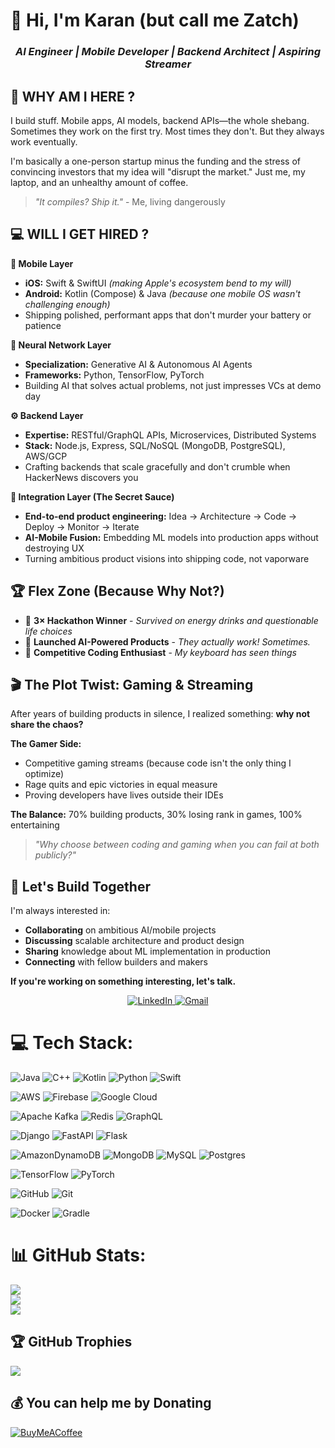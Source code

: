 # 👋 Hi, I'm Karan (but call me Zatch)

<div align="center">
  
### *AI Engineer | Mobile Developer | Backend Architect | Aspiring Streamer*
</div>


## 🎯 WHY AM I HERE ? 

I build stuff. Mobile apps, AI models, backend APIs—the whole shebang. Sometimes they work on the first try. Most times they don't. But they always work eventually.

I'm basically a one-person startup minus the funding and the stress of convincing investors that my idea will "disrupt the market." Just me, my laptop, and an unhealthy amount of coffee.

> *"It compiles? Ship it."* - Me, living dangerously


## 💻 WILL I GET HIRED ? 

**📱 Mobile Layer**
- **iOS:** Swift & SwiftUI *(making Apple's ecosystem bend to my will)*
- **Android:** Kotlin (Compose) & Java *(because one mobile OS wasn't challenging enough)*
- Shipping polished, performant apps that don't murder your battery or patience

**🤖 Neural Network Layer**
- **Specialization:** Generative AI & Autonomous AI Agents
- **Frameworks:** Python, TensorFlow, PyTorch 
- Building AI that solves actual problems, not just impresses VCs at demo day

**⚙️ Backend Layer**
- **Expertise:** RESTful/GraphQL APIs, Microservices, Distributed Systems
- **Stack:** Node.js, Express, SQL/NoSQL (MongoDB, PostgreSQL), AWS/GCP
- Crafting backends that scale gracefully and don't crumble when HackerNews discovers you

**🎯 Integration Layer (The Secret Sauce)**
- **End-to-end product engineering:** Idea → Architecture → Code → Deploy → Monitor → Iterate
- **AI-Mobile Fusion:** Embedding ML models into production apps without destroying UX
- Turning ambitious product visions into shipping code, not vaporware


## 🏆 Flex Zone (Because Why Not?)

- 🥇 **3× Hackathon Winner** - *Survived on energy drinks and questionable life choices*
- 🚀 **Launched AI-Powered Products** - *They actually work! Sometimes.*
- 💪 **Competitive Coding Enthusiast** - *My keyboard has seen things*


## 🎬 The Plot Twist: Gaming & Streaming

After years of building products in silence, I realized something: **why not share the chaos?**

**The Gamer Side:**
- Competitive gaming streams (because code isn't the only thing I optimize)
- Rage quits and epic victories in equal measure
- Proving developers have lives outside their IDEs

**The Balance:** 70% building products, 30% losing rank in games, 100% entertaining

> *"Why choose between coding and gaming when you can fail at both publicly?"*


## 🤝 Let's Build Together

I'm always interested in:
- **Collaborating** on ambitious AI/mobile projects
- **Discussing** scalable architecture and product design
- **Sharing** knowledge about ML implementation in production
- **Connecting** with fellow builders and makers

**If you're working on something interesting, let's talk.**

<p align="center">
  <a href="https://linkedin.com/in/your-linkedin-username](https://www.linkedin.com/in/karan-chouhan-57a337283" target="_blank">
    <img src="https://img.shields.io/badge/LinkedIn-0077B5?style=for-the-badge&logo=linkedin&logoColor=white" alt="LinkedIn"/>
  </a>
  <a href="mailto:karanchouhan.3613@gmail.com">
    <img src="https://img.shields.io/badge/Gmail-D14836?style=for-the-badge&logo=gmail&logoColor=white" alt="Gmail"/>
  </a>
</p>


# 💻 Tech Stack:
![Java](https://img.shields.io/badge/java-%23ED8B00.svg?style=for-the-badge&logo=openjdk&logoColor=white) ![C++](https://img.shields.io/badge/c++-%2300599C.svg?style=for-the-badge&logo=c%2B%2B&logoColor=white)   ![Kotlin](https://img.shields.io/badge/kotlin-%237F52FF.svg?style=for-the-badge&logo=kotlin&logoColor=white) ![Python](https://img.shields.io/badge/python-3670A0?style=for-the-badge&logo=python&logoColor=ffdd54) ![Swift](https://img.shields.io/badge/swift-F54A2A?style=for-the-badge&logo=swift&logoColor=white)


![AWS](https://img.shields.io/badge/AWS-%23FF9900.svg?style=for-the-badge&logo=amazon-aws&logoColor=white) ![Firebase](https://img.shields.io/badge/firebase-%23039BE5.svg?style=for-the-badge&logo=firebase) ![Google Cloud](https://img.shields.io/badge/GoogleCloud-%234285F4.svg?style=for-the-badge&logo=google-cloud&logoColor=white) 


![Apache Kafka](https://img.shields.io/badge/Apache%20Kafka-000?style=for-the-badge&logo=apachekafka)  ![Redis](https://img.shields.io/badge/redis-%23DD0031.svg?style=for-the-badge&logo=redis&logoColor=white) ![GraphQL](https://img.shields.io/badge/-GraphQL-E10098?style=for-the-badge&logo=graphql&logoColor=white)


![Django](https://img.shields.io/badge/django-%23092E20.svg?style=for-the-badge&logo=django&logoColor=white) ![FastAPI](https://img.shields.io/badge/FastAPI-005571?style=for-the-badge&logo=fastapi) ![Flask](https://img.shields.io/badge/flask-%23000.svg?style=for-the-badge&logo=flask&logoColor=white)


![AmazonDynamoDB](https://img.shields.io/badge/Amazon%20DynamoDB-4053D6?style=for-the-badge&logo=Amazon%20DynamoDB&logoColor=white) ![MongoDB](https://img.shields.io/badge/MongoDB-%234ea94b.svg?style=for-the-badge&logo=mongwhite) ![MySQL](https://img.shields.io/badge/mysql-4479A1.svg?style=for-the-badge&logo=mysql&logoColor=white) ![Postgres](https://img.shields.io/badge/postgres-%23316192.svg?style=for-the-badge&logo=postgresql&logoColor=white) 


![TensorFlow](https://img.shields.io/badge/TensorFlow-%23FF6F00.svg?style=for-the-badge&logo=TensorFlow&logoColor=white) ![PyTorch](https://img.shields.io/badge/PyTorch-%23EE4C2C.svg?style=for-the-badge&logo=PyTorch&logoColor=white) 


![GitHub](https://img.shields.io/badge/github-%23121011.svg?style=for-the-badge&logo=github&logoColor=white)  ![Git](https://img.shields.io/badge/git-%23F05033.svg?style=for-the-badge&logo=git&logoColor=white) 


![Docker](https://img.shields.io/badge/docker-%230db7ed.svg?style=for-the-badge&logo=docker&logoColor=white) ![Gradle](https://img.shields.io/badge/Gradle-02303A.svg?style=for-the-badge&logo=Gradle&logoColor=white) 

# 📊 GitHub Stats:
![](https://github-readme-stats.vercel.app/api?username=karan3613&theme=dark&hide_border=false&include_all_commits=true&count_private=true)<br/>
![](https://nirzak-streak-stats.vercel.app/?user=karan3613&theme=dark&hide_border=false)<br/>
![](https://github-readme-stats.vercel.app/api/top-langs/?username=karan3613&theme=dark&hide_border=false&include_all_commits=true&count_private=true&layout=compact)

## 🏆 GitHub Trophies
![](https://github-profile-trophy.vercel.app/?username=karan3613&theme=radical&no-frame=false&no-bg=true&margin-w=4)

## 💰 You can help me by Donating
[![BuyMeACoffee](https://img.shields.io/badge/Buy%20Me%20a%20Coffee-ffdd00?style=for-the-badge&logo=buy-me-a-coffee&logoColor=black)](https://buymeacoffee.com/https://buymeacoffee.com/karan3613) 

  
<!-- Proudly created with GPRM ( https://gprm.itsvg.in ) -->
